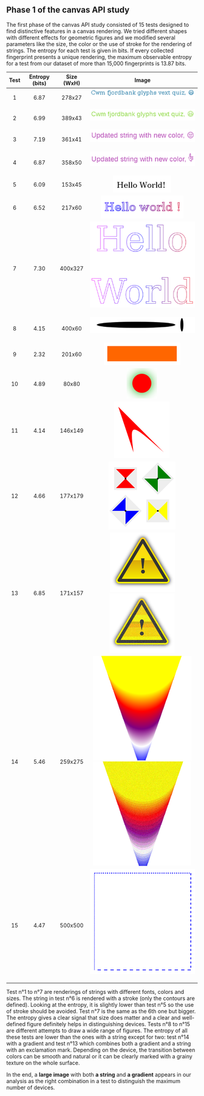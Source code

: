 ## Phase 1 of the canvas API study

The first phase of the canvas API study consisted of 15 tests designed to find 
distinctive features in a canvas rendering. We tried different shapes with 
different effects for geometric figures and we modified several parameters like 
the size, the color or the use of stroke for the rendering of strings.
The entropy for each test is given in bits. If every collected fingerprint presents 
a unique rendering, the maximum observable entropy for a test from our dataset of 
more than 15,000 fingerprints is 13.87 bits. 

| Test | Entropy (bits) | Size (WxH)| Image |
| :-----: |:-------------:| :-----: | :-----: |
| 1    | 6.87 | 278x27 | ![](images/can1.png)  |
| 2    | 6.99 | 389x43 | ![](images/can2.png)  | 
| 3    | 7.19 | 361x41 | ![](images/can3.png)  |
| 4    | 6.87 | 358x50 | ![](images/can4.png)  |
| 5    | 6.09 | 153x45 | ![](images/can5.png)  |
| 6    | 6.52 | 217x60 | ![](images/can6.png)  |
| 7    | 7.30 | 400x327| ![](images/can7.png)  |
| 8    | 4.15 | 400x60 | ![](images/can8.png)  |
| 9    | 2.32 | 201x60 | ![](images/can9.png)  |
| 10   | 4.89 | 80x80  | ![](images/can10.png)  |
| 11   | 4.14 | 146x149| ![](images/can11.png)  |
| 12   | 4.66 | 177x179| ![](images/can12.png)  |
| 13   | 6.85 | 171x157| ![](images/can13-1.png)![](images/can13-2.png)  |
| 14   | 5.46 | 259x275| ![](images/can14-1.png)![](images/can14-2.png)  |
| 15   | 4.47 | 500x500| ![](images/can15.png)  |

Test n°1 to n°7 are renderings of strings with different fonts, colors and sizes. 
The string in test n°6 is rendered with a stroke (only the contours are defined). 
Looking at the entropy, it is slightly lower than test n°5 so the use of stroke should be avoided.
Test n°7 is the same as the 6th one but bigger. 
The entropy gives a clear signal that size does matter and a clear and well-defined figure definitely helps in distinguishing devices.
Tests n°8 to n°15 are different attempts to draw a wide range of figures. 
The entropy of all these tests are lower than the ones with a string except for two: test n°14 with a gradient and test n°13 which combines both a gradient and a string with an exclamation mark. 
Depending on the device, the transition between colors can be smooth and natural or it can be clearly marked with a grainy texture on the whole surface. 

In the end, a **large image** with both **a string** and **a gradient** appears in our analysis as the right combination in a test to distinguish the maximum number of devices.